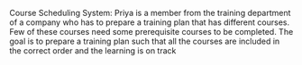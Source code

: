 Course Scheduling System: Priya is a member from the training department of a company who has to prepare a training plan 
that has different courses. Few of these courses need some prerequisite courses to be completed. The goal is to prepare
a training plan such that all the courses are included in the correct order and the learning is on track
